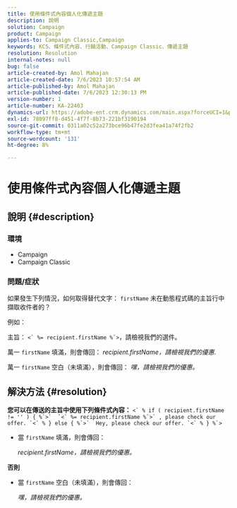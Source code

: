 ```yaml
---
title: 使用條件式內容個人化傳遞主題
description: 說明
solution: Campaign
product: Campaign
applies-to: Campaign Classic,Campaign
keywords: KCS、條件式內容、行銷活動、Campaign Classic、傳遞主題
resolution: Resolution
internal-notes: null
bug: false
article-created-by: Amol Mahajan
article-created-date: 7/6/2023 10:57:54 AM
article-published-by: Amol Mahajan
article-published-date: 7/6/2023 12:30:13 PM
version-number: 1
article-number: KA-22403
dynamics-url: https://adobe-ent.crm.dynamics.com/main.aspx?forceUCI=1&pagetype=entityrecord&etn=knowledgearticle&id=9afd06f3-eb1b-ee11-8f6e-6045bd006b4b
exl-id: 78097ff8-d451-4f7f-8b73-221bf3190194
source-git-commit: 0311a02c52a273bce96b47fe2d3fea41a74f2fb2
workflow-type: tm+mt
source-wordcount: '131'
ht-degree: 8%

---
```


# 使用條件式內容個人化傳遞主題

## 說明 {#description}


### <b>環境</b>

- Campaign
- Campaign Classic




### <b>問題/症狀</b>

如果發生下列情況，如何取得替代文字： `firstName` 未在動態程式碼的主旨行中擷取收件者的？

例如：

主旨： ``<` %= recipient.firstName %`>``，請檢視我們的選件。

萬一 `firstName` 填滿，則會傳回： *recipient.firstName，請檢視我們的優惠*.

萬一 `firstName` 空白（未填滿），則會傳回： *嘿，請檢視我們的優惠。*




## 解決方法 {#resolution}

<b>您可以在傳送的主旨中使用下列條件式內容：</b>
``<` % if ( recipient.firstName != '' ) { %`>`  `<` %= recipient.firstName %`>` , please check our offer. `<` % } else { %`>`  Hey, please check our offer. `<` % } %`>``

- 當 `firstName` 填滿，則會傳回：

  *recipient.firstName，請檢視我們的優惠。*


<b>否則</b>

- 當 `firstName` 空白（未填滿），則會傳回：

  *嘿，請檢視我們的優惠。*
